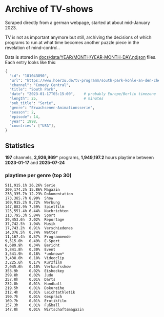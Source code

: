 # Archive of TV-shows

Scraped directly from a german webpage, started at about mid-January 2023.

TV is not as important anymore but still, archiving the decisions of which programs to run at what time
becomes another puzzle piece in the revelation of mind-control.. 

Data is stored in [docs/data/YEAR/MONTH/YEAR-MONTH-DAY.ndjson](docs/data/) files. 
Each entry looks like this:

```python
{
  "id": "181043890", 
  "url": "https://www.hoerzu.de/tv-programm/south-park-kohle-an-den-chefkoch/bid_181043890/", 
  "channel": "Comedy Central", 
  "title": "South Park", 
  "date": "2023-01-17T05:15:00",    # probably Europe/Berlin timezone 
  "length": 25,                     # minutes 
  "sub_title": "Serie", 
  "genre": "Erwachsenen-Animationsserie", 
  "season": 2, 
  "episode": 14, 
  "year": 1998, 
  "countries": ["USA"],
}
```

## Statistics

**197** channels, **2,926,969*** programs, **1,949,197.2** hours playtime between **2023-01-17** and **2025-07-24**


### playtime per genre (top 30)

    511,915.1h 26.26% Serie
    309,174.2h 15.86% Magazin
    238,335.7h 12.23% Dokumentation
    173,385.7h 8.90%  Show
    169,915.2h 8.72%  Werbung
    147,882.9h 7.59%  Spielfilm
    125,551.4h 6.44%  Nachrichten
    113,795.3h 5.84%  Sport
    39,453.6h  2.02%  Reportage
    37,742.5h  1.94%  Musik
    17,743.2h  0.91%  Verschiedenes
    14,376.5h  0.74%  Wetter
    11,167.4h  0.57%  Programmende
    9,515.0h   0.49%  E-Sport
    6,689.9h   0.34%  Bericht
    5,841.8h   0.30%  Event
    3,541.9h   0.18%  *unknown*
    3,438.0h   0.18%  Videoclip
    3,225.6h   0.17%  Kurzfilm
    2,045.6h   0.10%  Verkaufsshow
    353.9h     0.02%  Eishockey
    299.8h     0.02%  Judo
    257.0h     0.01%  Darts
    232.8h     0.01%  Handball
    219.5h     0.01%  Dokureihe
    212.4h     0.01%  Leichtathletik
    190.7h     0.01%  Gespräch
    169.7h     0.01%  Erotikfilm
    157.3h     0.01%  Fußball
    147.0h     0.01%  Wirtschaftsmagazin
